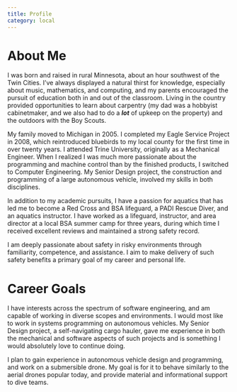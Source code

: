 ```yaml
---
title: Profile
category: local
---
```


# About Me

I was born and raised in rural Minnesota, about an hour southwest of the Twin
Cities. I’ve always displayed a natural thirst for knowledge, especially about
music, mathematics, and computing, and my parents encouraged the pursuit of
education both in and out of the classroom. Living in the country provided
opportunities to learn about carpentry (my dad was a hobbyist cabinetmaker, and
we also had to do a ***lot*** of upkeep on the property) and the outdoors with
the Boy Scouts.

My family moved to Michigan in 2005. I completed my Eagle Service Project in
2008, which reintroduced bluebirds to my local county for the first time in over
twenty years. I attended Trine University, originally as a Mechanical Engineer.
When I realized I was much more passionate about the programming and machine
control than by the finished products, I switched to Computer Engineering. My
Senior Design project, the construction and programming of a large autonomous
vehicle, involved my skills in both disciplines.

In addition to my academic pursuits, I have a passion for aquatics that has led
me to become a Red Cross and BSA lifeguard, a PADI Rescue Diver, and an aquatics
instructor. I have worked as a lifeguard, instructor, and area director at a
local BSA summer camp for three years, during which time I received excellent
reviews and maintained a strong safety record.

I am deeply passionate about safety in risky environments through familiarity,
competence, and assistance. I aim to make delivery of such safety benefits a
primary goal of my career and personal life.

# Career Goals

I have interests across the spectrum of software engineering, and am capable of
working in diverse scopes and environments. I would most like to work in systems
programming on autonomous vehicles. My Senior Design project, a self-navigating
cargo hauler, gave me experience in both the mechanical and software aspects of
such projects and is something I would absolutely love to continue doing.

I plan to gain experience in autonomous vehicle design and programming, and work
on a submersible drone. My goal is for it to behave similarly to the aerial
drones popular today, and provide material and informational support to dive
teams.
